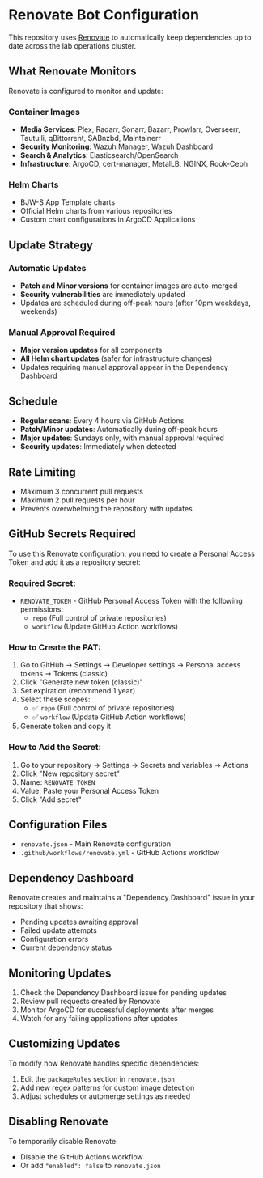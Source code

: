 # Renovate Bot Configuration

This repository uses [Renovate](https://docs.renovatebot.com/) to automatically keep dependencies up to date across the lab operations cluster.

## What Renovate Monitors

Renovate is configured to monitor and update:

### Container Images
- **Media Services**: Plex, Radarr, Sonarr, Bazarr, Prowlarr, Overseerr, Tautulli, qBittorrent, SABnzbd, Maintainerr
- **Security Monitoring**: Wazuh Manager, Wazuh Dashboard
- **Search & Analytics**: Elasticsearch/OpenSearch
- **Infrastructure**: ArgoCD, cert-manager, MetalLB, NGINX, Rook-Ceph

### Helm Charts
- BJW-S App Template charts
- Official Helm charts from various repositories
- Custom chart configurations in ArgoCD Applications

## Update Strategy

### Automatic Updates
- **Patch and Minor versions** for container images are auto-merged
- **Security vulnerabilities** are immediately updated
- Updates are scheduled during off-peak hours (after 10pm weekdays, weekends)

### Manual Approval Required
- **Major version updates** for all components
- **All Helm chart updates** (safer for infrastructure changes)
- Updates requiring manual approval appear in the Dependency Dashboard

## Schedule

- **Regular scans**: Every 4 hours via GitHub Actions
- **Patch/Minor updates**: Automatically during off-peak hours
- **Major updates**: Sundays only, with manual approval required
- **Security updates**: Immediately when detected

## Rate Limiting

- Maximum 3 concurrent pull requests
- Maximum 2 pull requests per hour
- Prevents overwhelming the repository with updates

## GitHub Secrets Required

To use this Renovate configuration, you need to create a Personal Access Token and add it as a repository secret:

### Required Secret:
- `RENOVATE_TOKEN` - GitHub Personal Access Token with the following permissions:
  - `repo` (Full control of private repositories)
  - `workflow` (Update GitHub Action workflows)

### How to Create the PAT:
1. Go to GitHub → Settings → Developer settings → Personal access tokens → Tokens (classic)
2. Click "Generate new token (classic)"
3. Set expiration (recommend 1 year)
4. Select these scopes:
   - ✅ `repo` (Full control of private repositories)
   - ✅ `workflow` (Update GitHub Action workflows)
5. Generate token and copy it

### How to Add the Secret:
1. Go to your repository → Settings → Secrets and variables → Actions
2. Click "New repository secret"
3. Name: `RENOVATE_TOKEN`
4. Value: Paste your Personal Access Token
5. Click "Add secret"

## Configuration Files

- `renovate.json` - Main Renovate configuration
- `.github/workflows/renovate.yml` - GitHub Actions workflow

## Dependency Dashboard

Renovate creates and maintains a "Dependency Dashboard" issue in your repository that shows:
- Pending updates awaiting approval
- Failed update attempts
- Configuration errors
- Current dependency status

## Monitoring Updates

1. Check the Dependency Dashboard issue for pending updates
2. Review pull requests created by Renovate
3. Monitor ArgoCD for successful deployments after merges
4. Watch for any failing applications after updates

## Customizing Updates

To modify how Renovate handles specific dependencies:

1. Edit the `packageRules` section in `renovate.json`
2. Add new regex patterns for custom image detection
3. Adjust schedules or automerge settings as needed

## Disabling Renovate

To temporarily disable Renovate:
- Disable the GitHub Actions workflow
- Or add `"enabled": false` to `renovate.json`
